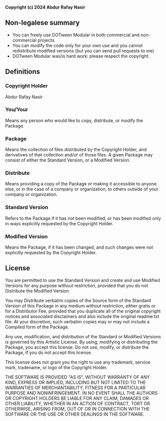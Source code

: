 **Copyright (c) 2024 Abdur Rafay Nasir**

## Non-legalese summary

-   You can freely use DOTween Modular in both commercial and non-commercial projects.
-   You can modify the code only for your own use and you cannot redistribute modified versions (but you can send pull requests to me)
-   DOTween Modular was/is hard work: please respect the copyright.

## Definitions

### Copyright Holder

Abdur Rafay Nasir

### You/Your

Means any person who would like to copy, distribute, or modify the Package.

### Package

Means the collection of files distributed by the Copyright Holder, and derivatives of that collection and/or of those files. A given Package may consist of either the Standard Version, or a Modified Version.

### Distribute

Means providing a copy of the Package or making it accessible to anyone else, or in the case of a company or organization, to others outside of your company or organization.

### Standard Version

Refers to the Package if it has not been modified, or has been modified only in ways explicitly requested by the Copyright Holder.

### Modified Version

Means the Package, if it has been changed, and such changes were not explicitly requested by the Copyright Holder.

## License

You are permitted to use the Standard Version and create and use Modified Versions for any purpose without restriction, provided that you do not Distribute the Modified Version.

You may Distribute verbatim copies of the Source form of the Standard Version of this Package in any medium without restriction, either gratis or for a Distributor Fee, provided that you duplicate all of the original copyright notices and associated disclaimers and also include the original readme.txt file. At your discretion, such verbatim copies may or may not include a Compiled form of the Package.

Any use, modification, and distribution of the Standard or Modified Versions is governed by this Artistic License. By using, modifying or distributing the Package, you accept this license. Do not use, modify, or distribute the Package, if you do not accept this license.

This license does not grant you the right to use any trademark, service mark, tradename, or logo of the Copyright Holder.

THE SOFTWARE IS PROVIDED "AS IS", WITHOUT WARRANTY OF ANY KIND, EXPRESS OR IMPLIED, INCLUDING BUT NOT LIMITED TO THE WARRANTIES OF MERCHANTABILITY, FITNESS FOR A PARTICULAR PURPOSE AND NONINFRINGEMENT. IN NO EVENT SHALL THE AUTHORS OR COPYRIGHT HOLDERS BE LIABLE FOR ANY CLAIM, DAMAGES OR OTHER LIABILITY, WHETHER IN AN ACTION OF CONTRACT, TORT OR OTHERWISE, ARISING FROM, OUT OF OR IN CONNECTION WITH THE SOFTWARE OR THE USE OR OTHER DEALINGS IN THE SOFTWARE.
